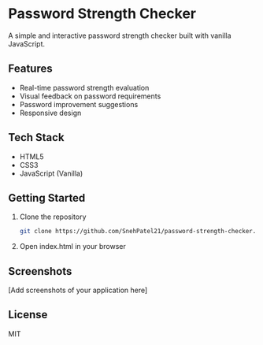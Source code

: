 # Password Strength Checker

A simple and interactive password strength checker built with vanilla JavaScript.

## Features
- Real-time password strength evaluation
- Visual feedback on password requirements
- Password improvement suggestions
- Responsive design

## Tech Stack
- HTML5
- CSS3
- JavaScript (Vanilla)

## Getting Started
1. Clone the repository
   ```bash
   git clone https://github.com/SnehPatel21/password-strength-checker.git
   ```
2. Open index.html in your browser

## Screenshots
[Add screenshots of your application here]

## License
MIT
